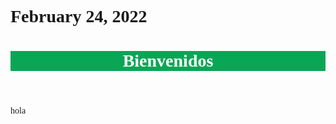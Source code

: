 # February 24, 2022
<html>
<head>
    <title>ISA'S WEBSITE</title>
    <style>
        header
        {
            font-family: poppins;
            font-weight: 600;
            background-color: #09a656;
            color: white;
        }
        body
        {
            font-family: poppins;
        }
    </style>
</head>
<header>
    <h1>Bienvenidos</h1>
</header>
<body>
    <p>hola </p>
    <script>
        var name = "isa";
        document.write("Mensaje especial para "+name);
    </script>
</body>
</html>
